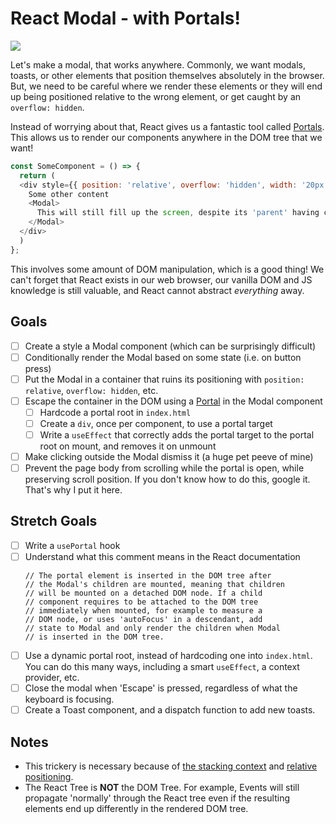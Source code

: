 # React Modal - with Portals!

<img src="https://i.imgur.com/Q6oZSEW.gif" />

Let's make a modal, that works anywhere. Commonly, we want modals, toasts, or other elements that position themselves absolutely in the browser. But, we need to be careful where we render these elements or they will end up being positioned relative to the wrong element, or get caught by an `overflow: hidden`.

Instead of worrying about that, React gives us a fantastic tool called [Portals](https://reactjs.org/docs/portals.html). This allows us to render our components anywhere in the DOM tree that we want!

```js
const SomeComponent = () => {
  return (
  <div style={{ position: 'relative', overflow: 'hidden', width: '20px', height: '20px' }}>
    Some other content
    <Modal>
      This will still fill up the screen, despite its 'parent' having css properties that would normally cause problems. 
    </Modal>
  </div>
  )
};
```

This involves some amount of DOM manipulation, which is a good thing! We can't forget that React exists in our web browser, our vanilla DOM and JS knowledge is still valuable, and React cannot abstract *everything* away.

## Goals

* [ ] Create a style a Modal component (which can be surprisingly difficult)
* [ ] Conditionally render the Modal based on some state (i.e. on button press)
* [ ] Put the Modal in a container that ruins its positioning with `position: relative`, `overflow: hidden`, etc.
* [ ] Escape the container in the DOM using a [Portal](https://reactjs.org/docs/portals.html) in the Modal component
  * [ ] Hardcode a portal root in `index.html`
  * [ ] Create a `div`, once per component, to use a portal target
  * [ ] Write a `useEffect` that correctly adds the portal target to the portal root on mount, and removes it on unmount
* [ ] Make clicking outside the Modal dismiss it (a huge pet peeve of mine)
* [ ] Prevent the page body from scrolling while the portal is open, while preserving scroll position. If you don't know how to do this, google it. That's why I put it here.

## Stretch Goals

* [ ] Write a `usePortal` hook
* [ ] Understand what this comment means in the React documentation
  ```
  // The portal element is inserted in the DOM tree after
  // the Modal's children are mounted, meaning that children
  // will be mounted on a detached DOM node. If a child
  // component requires to be attached to the DOM tree
  // immediately when mounted, for example to measure a
  // DOM node, or uses 'autoFocus' in a descendant, add
  // state to Modal and only render the children when Modal
  // is inserted in the DOM tree.
  ```
* [ ] Use a dynamic portal root, instead of hardcoding one into `index.html`. You can do this many ways, including a smart `useEffect`, a context provider, etc.
* [ ] Close the modal when 'Escape' is pressed, regardless of what the keyboard is focusing.
* [ ] Create a Toast component, and a dispatch function to add new toasts.

## Notes

* This trickery is necessary because of [the stacking context](https://developer.mozilla.org/en-US/docs/Web/CSS/CSS_Positioning/Understanding_z_index/The_stacking_context) and [relative positioning](https://developer.mozilla.org/en-US/docs/Learn/CSS/CSS_layout/Positioning).
* The React Tree is **NOT** the DOM Tree. For example, Events will still propagate 'normally' through the React tree even if the resulting elements end up differently in the rendered DOM tree.
